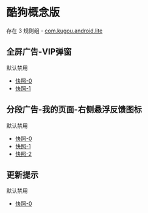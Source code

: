 # 酷狗概念版

存在 3 规则组 - [com.kugou.android.lite](/src/apps/com.kugou.android.lite.ts)

## 全屏广告-VIP弹窗

默认禁用

- [快照-0](https://i.gkd.li/i/14321698)
- [快照-1](https://i.gkd.li/i/14321700)

## 分段广告-我的页面-右侧悬浮反馈图标

默认禁用

- [快照-0](https://i.gkd.li/i/14321713)
- [快照-1](https://i.gkd.li/i/14321718)
- [快照-2](https://i.gkd.li/i/14321724)

## 更新提示

默认禁用

- [快照-0](https://i.gkd.li/i/14622566)

